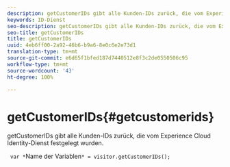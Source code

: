 ```yaml
---
description: getCustomerIDs gibt alle Kunden-IDs zurück, die vom Experience Cloud Identity-Dienst festgelegt wurden.
keywords: ID-Dienst
seo-description: getCustomerIDs gibt alle Kunden-IDs zurück, die vom Experience Cloud Identity-Dienst festgelegt wurden.
seo-title: getCustomerIDs
title: getCustomerIDs
uuid: 4eb6ff00-2a92-46b6-b9a6-8e0c6e2e73d1
translation-type: tm+mt
source-git-commit: e6d65f1bfed187d7440512e8f3c2de0550506c95
workflow-type: tm+mt
source-wordcount: '43'
ht-degree: 100%

---
```



# getCustomerIDs{#getcustomerids}

getCustomerIDs gibt alle Kunden-IDs zurück, die vom Experience Cloud Identity-Dienst festgelegt wurden.

<!--
Is there anything else we can say about this??
-->

` var *`Name der Variablen`* = visitor.getCustomerIDs();`
